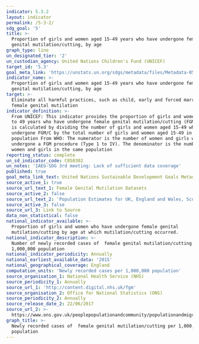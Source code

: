 ```yaml
---
indicator: 5.3.2
layout: indicator
permalink: /5-3-2/
sdg_goal: '5'
title: >-
  Proportion of girls and women aged 15-49 years who have undergone female
  genital mutilation/cutting, by age
graph_type: line
un_designated_tier: '2'
un_custodian_agency: United Nations Children's Fund (UNICEF)
target_id: '5.3'
goal_meta_link: 'https://unstats.un.org/sdgs/metadata/files/Metadata-05-03-02.pdf'
indicator_name: >-
  Proportion of girls and women aged 15-49 years who have undergone female
  genital mutilation/cutting, by age
target: >-
  Eliminate all harmful practices, such as child, early and forced marriage and
  female genital mutilation
indicator_definition: >-
  From UNICEF: This indicator provides the proportion of girls and women aged 15
  to 49 years who have undergone female genital mutilation/cutting (FGM/C). It
  is calculated by dividing the number of girls and women aged 15-49 who have
  undergone FGM/C by the total number of girls and women aged 15-49 in the
  population From WHO: The numerator is the number of women and girls who have
  undergone a FGM procedure (Type 1 to IV). The denominator is the number of
  women and girls in the same population
reporting_status: complete
un_sd_indicator_code: C050302
un_notes: 'IAEG-SDG 3rd meeting: Lack of sufficient data coverage'
published: true
goal_meta_link_text: United Nations Sustainable Development Goals Metadata Indicator 05-03-02
source_active_1: true
source_url_text_1: Female Genital Mutilation Datasets
source_active_2: false
source_url_text_2: 'Population Estimates for UK, England and Wales, Scotland and Northern Ireland'
source_active_3: false
source_url_3: Link to Source
data_non_statistical: false
national_indicator_available: >-
  Proportion of girls and women who have undergone female genital
  mutilation/cutting by age at which mutilation/cutting occurred. 
national_indicator_description: >-
  Number of newly recorded cases of  female genital mutilation/cutting per
  1,000,000 population
national_indicator_periodicity: Annually
national_earliest_available_data: '2015'
national_geographical_coverage: England
computation_units: 'Newly recorded cases per 1,000,000 population'
source_organisation_1: National Health Service (NHS)
source_periodicity_1: Annually
source_url_1: 'http://content.digital.nhs.uk/fgm'
source_organisation_2: Office for National Statistics (ONS)
source_periodicity_2: Annually
source_release_date_2: 22/06/2017
source_url_2: >-
  https://www.ons.gov.uk/peoplepopulationandcommunity/populationandmigration/populationestimates/datasets/populationestimatesforukenglandandwalesscotlandandnorthernireland
graph_title: >-
  Newly recorded cases of  female genital mutilation/cutting per 1,000,000
  population
---
```


